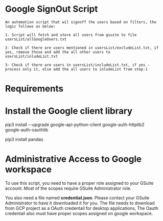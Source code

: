 # Google SignOut Script
`An automation script that wil signoff the users based on filters, the logic follows as below:`

    1- Script will fetch and store all users from gsuite to file usersList/allGoogleUsers.txt

    2- Check if there are users mentioned in usersList/excludeList.txt, if yes, remove those and add the all other users to usersList/inludeList.txt

    3- Check if there are users in usersList/includeList.txt, if yes - process only it, else add the all users to inludeList from step-1 


# Requirements
# Install the Google client library
  pip3 install --upgrade google-api-python-client google-auth-httplib2 google-auth-oauthlib

  pip3 install pandas

# Administrative Access to Google workspace
To use this script, you need to have a proper role assigned to your GSuite account. Most of the scopes require GSuite Administrator role.

You also need a file named **credential.json**. Please contact your GSuite Administrator to have it downloaded it for you. 
The file needs to download from GCP project as a OAuth credentail for desktop applications, The Oauth credentail also must have proper scopes assigned on google workspace.

